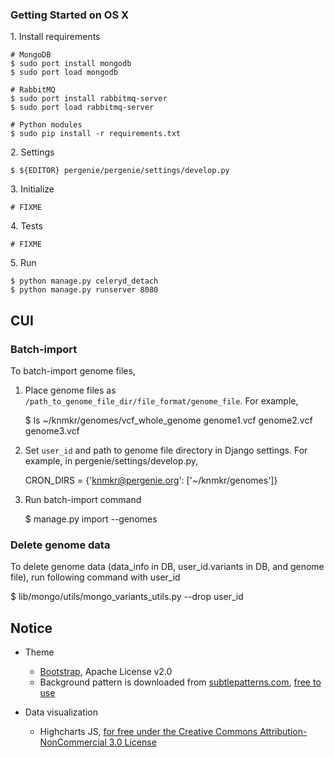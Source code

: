 ### Getting Started on OS X

1\. Install requirements

```
# MongoDB
$ sudo port install mongodb
$ sudo port load mongodb

# RabbitMQ
$ sudo port install rabbitmq-server
$ sudo port load rabbitmq-server

# Python modules
$ sudo pip install -r requirements.txt
```

2\. Settings

```
$ ${EDITOR} pergenie/pergenie/settings/develop.py
```

3\. Initialize

```
# FIXME
```

4\. Tests

```
# FIXME
```

5\. Run

```
$ python manage.py celeryd_detach
$ python manage.py runserver 8080
```


## CUI

### Batch-import

To batch-import genome files,

   1. Place genome files as `/path_to_genome_file_dir/file_format/genome_file`.
      For example,

      $ ls ~/knmkr/genomes/vcf_whole_genome
      genome1.vcf genome2.vcf genome3.vcf

   2. Set `user_id` and path to genome file directory in Django settings.
      For example, in pergenie/settings/develop.py,

      CRON_DIRS = {'knmkr@pergenie.org': ['~/knmkr/genomes']}

   3. Run batch-import command

      $ manage.py import --genomes


### Delete genome data

To delete genome data (data_info in DB, user_id.variants in DB, and genome file), run following command with user_id

   $ lib/mongo/utils/mongo_variants_utils.py --drop user_id



## Notice

* Theme

  * [Bootstrap](//getbootstrap.com/), Apache License v2.0
  * Background pattern is downloaded from [subtlepatterns.com](//subtlepatterns.com/), [free to use](//subtlepatterns.com/about/)


* Data visualization

  * Highcharts JS, [for free under the Creative Commons Attribution-NonCommercial 3.0 License](//shop.highsoft.com/highcharts.html)
